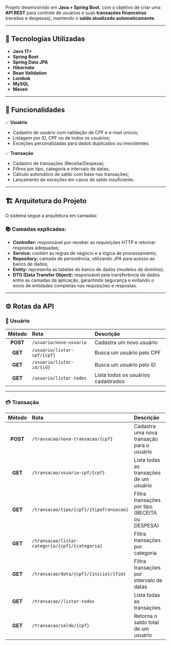 Projeto desenvolvido em **Java + Spring Boot**, com o objetivo de criar uma **API REST** para controle de usuários e suas **transações financeiras** (receitas e despesas), mantendo o **saldo atualizado automaticamente**.

---

## 🚀 **Tecnologias Utilizadas**
- **Java 17+**
- **Spring Boot**
- **Spring Data JPA**
- **Hibernate**
- **Bean Validation**
- **Lombok**
- **MySQL**
- **Maven**

---

## 🧩 **Funcionalidades**
✅ **Usuário**
- Cadastro de usuário com validação de CPF e e-mail únicos;  
- Listagem por ID, CPF ou de todos os usuários;  
- Exceções personalizadas para dados duplicados ou inexistentes.  

✅ **Transação**
- Cadastro de transações (Receita/Despesa);  
- Filtros por tipo, categoria e intervalo de datas;  
- Cálculo automático de saldo com base nas transações;  
- Lançamento de exceções em casos de saldo insuficiente.  

---

## 🏗️ **Arquitetura do Projeto**

O sistema segue a arquitetura em camadas:

### 📚 Camadas explicadas:
- **Controller:** responsável por receber as requisições HTTP e retornar respostas adequadas;  
- **Service:** contém as regras de negócio e a lógica de processamento;  
- **Repository:** camada de persistência, utilizando JPA para acesso ao banco de dados;  
- **Entity:** representa as tabelas do banco de dados (modelos de domínio);  
- **DTO (Data Transfer Object):** responsável pela transferência de dados entre as camadas da aplicação, garantindo segurança e evitando o envio de entidades completas nas requisições e respostas.

---

## ⚙️ **Rotas da API**

### 👤 **Usuário**
| Método | Rota | Descrição |
|:-------:|:---------------------------|:------------------------------------|
| **POST** | `/usuario/novo-usuario` | Cadastra um novo usuário |
| **GET** | `/usuario/listar-cpf/{cpf}` | Busca um usuário pelo CPF |
| **GET** | `/usuario/listar-id/{id}` | Busca um usuário pelo ID |
| **GET** | `/usuario/listar-todos` | Lista todos os usuários cadastrados |

---

### 💳 **Transação**
| Método | Rota | Descrição |
|:-------:|:--------------------------------------------|:----------------------------------------------|
| **POST** | `/transacao/nova-transacao/{cpf}` | Cadastra uma nova transação para o usuário |
| **GET** | `/transacao/usuario-cpf/{cpf}` | Lista todas as transações de um usuário |
| **GET** | `/transacao/tipo/{cpf}/{tipoTransacao}` | Filtra transações por tipo (RECEITA ou DESPESA) |
| **GET** | `/transacao/listar-categoria/{cpf}/{categoria}` | Filtra transações por categoria |
| **GET** | `/transacao/data/{cpf}/{inicio}/{fim}` | Filtra transações por intervalo de datas |
| **GET** | `/transacao//listar-todos` | Lista todas as transações |
| **GET** | `/transacao/saldo/{cpf}` | Retorna o saldo total de um usuário |
